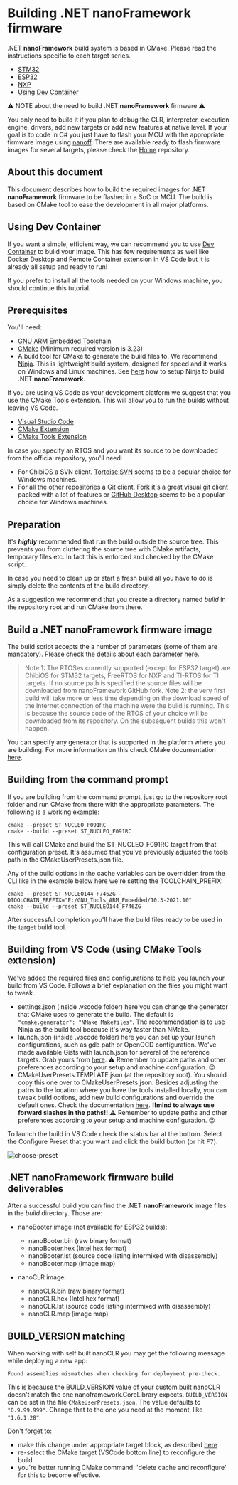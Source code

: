 # Building .NET **nanoFramework** firmware

.NET **nanoFramework** build system is based in CMake. Please read the instructions specific to each target series.

- [STM32](build-stm32.md)
- [ESP32](build-esp32.md)
- [NXP](build-nxp.md)
- [Using Dev Container](using-dev-container.md)

⚠️ NOTE about the need to build .NET **nanoFramework** firmware ⚠️

You only need to build it if you plan to debug the CLR, interpreter, execution engine, drivers, add new targets or add new features at native level.
If your goal is to code in C# you just have to flash your MCU with the appropriate firmware image using [nanoff](https://github.com/nanoframework/nanoFirmwareFlasher).
There are available ready to flash firmware images for several targets, please check the [Home](https://github.com/nanoframework/Home#firmware-for-reference-boards) repository.

## About this document

This document describes how to build the required images for .NET **nanoFramework** firmware to be flashed in a SoC or MCU.
The build is based on CMake tool to ease the development in all major platforms.

## Using Dev Container

If you want a simple, efficient way, we can recommend you to use [Dev Container](using-dev-container.md) to build your image. This has few requirements as well like Docker Desktop and Remote Container extension in VS Code but it is already all setup and ready to run!

If you prefer to install all the tools needed on your Windows machine, you should continue this tutorial.

## Prerequisites

You'll need:

- [GNU ARM Embedded Toolchain](https://developer.arm.com/open-source/gnu-toolchain/gnu-rm/downloads)
- [CMake](https://cmake.org/) (Minimum required version is 3.23)
- A build tool for CMake to generate the build files to. We recommend [Ninja](https://github.com/ninja-build/ninja). This is lightweight build system, designed for speed and it works on Windows and Linux machines. See [here](cmake/ninja-build.md) how to setup Ninja to build .NET **nanoFramework**.

If you are using VS Code as your development platform we suggest that you use the CMake Tools extension. This will allow you to run the builds without leaving VS Code.

- [Visual Studio Code](https://code.visualstudio.com/)
- [CMake Extension](https://marketplace.visualstudio.com/items?itemName=twxs.cmake)
- [CMake Tools Extension](https://marketplace.visualstudio.com/items?itemName=ms-vscode.cmake-tools)

In case you specify an RTOS and you want its source to be downloaded from the official repository, you'll need:

- For ChibiOS a SVN client. [Tortoise SVN](https://tortoisesvn.net/downloads.html) seems to be a popular choice for Windows machines.
- For all the other repositories a Git client. [Fork](https://git-fork.com/) it's a great visual git client packed with a lot of features or [GitHub Desktop](https://desktop.github.com/) seems to be a popular choice for Windows machines.

## Preparation

It's ***highly*** recommended that run the build outside the source tree. This prevents you from cluttering the source tree with CMake artifacts, temporary files etc.
In fact this is enforced and checked by the CMake script.

In case you need to clean up or start a fresh build all you have to do is simply delete the contents of the build directory.

As a suggestion we recommend that you create a directory named *build* in the repository root and run CMake from there.

## Build a .NET **nanoFramework** firmware image

The build script accepts the a number of parameters (some of them are mandatory). Please check the details about each parameter [here](cmake-presets.md).

> Note 1: The RTOSes currently supported (except for ESP32 target) are ChibiOS for STM32 targets, FreeRTOS for NXP and TI-RTOS for TI targets. If no source path is specified the source files will be downloaded from nanoFramework  GitHub fork.
> Note 2: the very first build will take more or less time depending on the download speed of the Internet connection of the machine were the build is running. This is because the source code of the RTOS of your choice will be downloaded from its repository. On the subsequent builds this won't happen.

You can specify any generator that is supported in the platform where you are building.
For more information on this check CMake documentation [here](https://cmake.org/cmake/help/v3.23/manual/cmake-generators.7.html?highlight=generator).

## Building from the command prompt

If you are building from the command prompt, just go to the repository root folder and run CMake from there with the appropriate parameters.
The following is a working example:

```text
cmake --preset ST_NUCLEO_F091RC
cmake --build --preset ST_NUCLEO_F091RC
```

This will call CMake and build the ST_NUCLEO_F091RC target from that configuration preset. It's assumed that you've previously adjusted the tools path in the CMakeUserPresets.json file.

Any of the build options in the cache variables can be overridden from the CLI like in the example below here we're setting the TOOLCHAIN_PREFIX:

```text
cmake --preset ST_NUCLEO144_F746ZG -DTOOLCHAIN_PREFIX="E:/GNU_Tools_ARM_Embedded/10.3-2021.10"
cmake --build --preset ST_NUCLEO144_F746ZG
```

After successful completion you'll have the build files ready to be used in the target build tool.

## Building from VS Code (using CMake Tools extension)

We've added the required files and configurations to help you launch your build from VS Code.
Follows a brief explanation on the files you might want to tweak.

- settings.json (inside .vscode folder) here you can change the generator that CMake uses to generate the build. The default is ```"cmake.generator": "NMake Makefiles"```. The recommendation is to use Ninja as the build tool because it's way faster than NMake.
- launch.json (inside .vscode folder) here you can set up your launch configurations, such as gdb path or OpenOCD configuration. We've made available Gists with launch.json for several of the reference targets. Grab yours from [here](https://gist.github.com/nfbot). :warning: Remember to update paths and other preferences according to your setup and machine configuration. :wink:
- CMakeUserPresets.TEMPLATE.json (at the repository root). You should copy this one over to CMakeUserPresets.json. Besides adjusting the paths to the location where you have the tools installed locally, you can tweak build options, add new build configurations and override the default ones. Check the documentation [here](https://github.com/microsoft/vscode-cmake-tools/blob/main/docs/cmake-presets.md). **!!mind to always use forward slashes in the paths!!**
:warning: Remember to update paths and other preferences according to your setup and machine configuration. :wink:

To launch the build in VS Code check the status bar at the bottom. Select the Configure Preset that you want and click the build button (or hit <kbd>F7</kbd>).

![choose-preset](../../images/building/vs-code-bottom-tolbar-choose-preset.png)

## .NET **nanoFramework** firmware build deliverables

After a successful build you can find the .NET **nanoFramework** image files in the *build* directory. Those are:

- nanoBooter image (not available for ESP32 builds):

  - nanoBooter.bin (raw binary format)
  - nanoBooter.hex (Intel hex format)
  - nanoBooter.lst (source code listing intermixed with disassembly)
  - nanoBooter.map (image map)

- nanoCLR image:

  - nanoCLR.bin (raw binary format)
  - nanoCLR.hex (Intel hex format)
  - nanoCLR.lst (source code listing intermixed with disassembly)
  - nanoCLR.map (image map)

## BUILD_VERSION matching

When working with self built nanoCLR you may get the following message while deploying a new app:

```text
Found assemblies mismatches when checking for deployment pre-check.
```

This is because the BUILD_VERSION value of your custom built nanoCLR doesn't match the one nanoframework.CoreLibrary expects.
`BUILD_VERSION` can be set in the file `CMakeUserPresets.json`. The value defaults to `"0.9.99.999"`.
Change that to the one you need at the moment, like `"1.6.1.28"`.

Don't forget to:

- make this change under appropriate target block, as described [here](cmake-presets.md)
- re-select the CMake target (VSCode bottom line) to reconfigure the build.
- you're better running CMake command: 'delete cache and reconfigure' for this to become effective.
